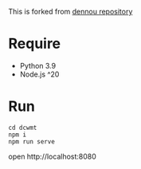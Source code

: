 This is forked from [dennou repository](https://github.com/gfd-dennou-club/dcwmt)

# Require
- Python 3.9
- Node.js ^20

# Run
```
cd dcwmt
npm i
npm run serve
```
open http://localhost:8080
